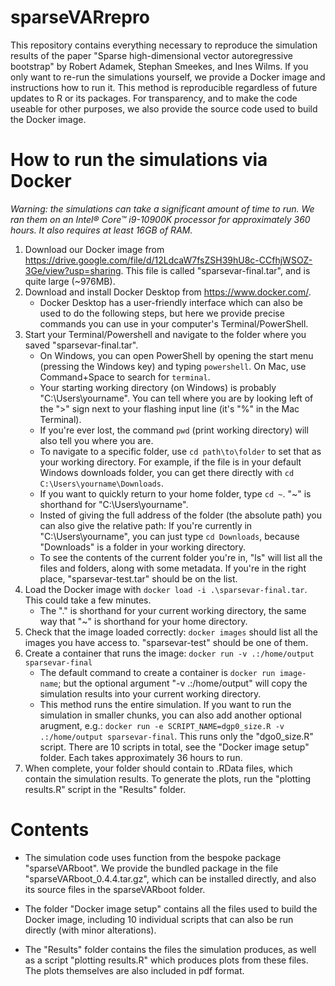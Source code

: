 # sparseVARrepro
This repository contains everything necessary to reproduce the simulation results of the paper "Sparse high-dimensional vector autoregressive bootstrap" by Robert Adamek, Stephan Smeekes, and Ines Wilms. 
If you only want to re-run the simulations yourself, we provide a Docker image and instructions how to run it. This method is reproducible regardless of future updates to R or its packages. For transparency, and to make the code useable for other purposes, we also provide the source code used to build the Docker image. 

# How to run the simulations via Docker
*Warning: the simulations can take a significant amount of time to run. We ran them on an Intel® Core™ i9-10900K processor for approximately 360 hours. It also requires at least 16GB of RAM.*
1. Download our Docker image from https://drive.google.com/file/d/12LdcaW7fsZSH39hU8c-CCfhjWSOZ-3Ge/view?usp=sharing. This file is called "sparsevar-final.tar", and is quite large (~976MB). 
2. Download and install Docker Desktop from https://www.docker.com/.
    - Docker Desktop has a user-friendly interface which can also be used to do the following steps, but here we provide precise commands you can use in your computer's Terminal/PowerShell.
3. Start your Terminal/Powershell and navigate to the folder where you saved "sparsevar-final.tar".
    - On Windows, you can open PowerShell by opening the start menu (pressing the Windows key) and typing `powershell`. On Mac, use Command+Space to search for `terminal`.
    - Your starting working directory (on Windows) is probably "C:\Users\yourname". You can tell where you are by looking left of the ">" sign next to your flashing input line (it's "%" in the Mac Terminal).
    - If you're ever lost, the command `pwd` (print working directory) will also tell you where you are.
    - To navigate to a specific folder, use `cd path\to\folder` to set that as your working directory. For example, if the file is in your default Windows downloads folder, you can get there directly with `cd C:\Users\yourname\Downloads`.
    - If you want to quickly return to your home folder, type `cd ~`. "~" is shorthand for "C:\Users\yourname".
    - Insted of giving the full address of the folder (the absolute path) you can also give the relative path: If you're currently in "C:\Users\yourname", you can just type `cd Downloads`, because "Downloads" is a folder in your working directory.
    - To see the contents of the current folder you're in, "ls" will list all the files and folders, along with some metadata. If you're in the right place, "sparsevar-test.tar" should be on the list.
4. Load the Docker image with `docker load -i .\sparsevar-final.tar`. This could take a few minutes.
    - The "." is shorthand for your current working directory, the same way that "~" is shorthand for your home directory. 
5. Check that the image loaded correctly: `docker images` should list all the images you have access to. "sparsevar-test" should be one of them.
6. Create a container that runs the image: `docker run -v .:/home/output sparsevar-final`
    - The default command to create a container is `docker run image-name`; but the optional argument "-v .:/home/output" will copy the simulation results into your current working directory.
    - This method runs the entire simulation. If you want to run the simulation in smaller chunks, you can also add another optional arugment, e.g.: `docker run -e SCRIPT_NAME=dgp0_size.R -v .:/home/output sparsevar-final`. This runs only the "dgo0_size.R" script. There are 10 scripts in total, see the "Docker image setup" folder. Each takes approximately 36 hours to run.
7. When complete, your folder should contain to .RData files, which contain the simulation results. To generate the plots, run the "plotting results.R" script in the "Results" folder.

# Contents
- The simulation code uses function from the bespoke package "sparseVARboot". We provide the bundled package in the file "sparseVARboot_0.4.4.tar.gz", which can be installed directly, and also its source files in the sparseVARboot folder.

- The folder "Docker image setup" contains all the files used to build the Docker image, including 10 individual scripts that can also be run directly (with minor alterations).

- The "Results" folder contains the files the simulation produces, as well as a script "plotting results.R" which produces plots from these files. The plots themselves are also included in pdf format.


